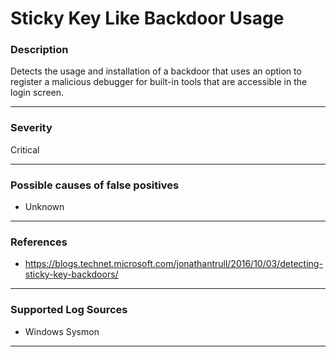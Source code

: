 # Sticky Key Like Backdoor Usage
### Description

Detects the usage and installation of a backdoor that uses an option to register a malicious debugger for built-in tools that are accessible in the login screen.

-------------------
### Severity

Critical

-------------------
<!---
### Detailed Information

- Why is this alert triggered?
- What are the typical causes that generate this alert? (e.g. port scans, unusual file access activity, etc...)
- Which corroborating information should be looked up?
- Any supporting queries to get more information?
- Any supporting visualizations to get more information?

-------------------
--->
### Possible causes of false positives

- Unknown

-------------------
### References

- https://blogs.technet.microsoft.com/jonathantrull/2016/10/03/detecting-sticky-key-backdoors/

-------------------
### Supported Log Sources

- Windows Sysmon

-------------------
